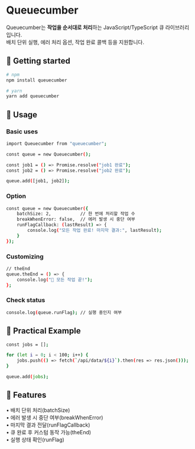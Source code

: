# Queuecumber

Queuecumber는 **작업을 순서대로 처리**하는 JavaScript/TypeScript 큐 라이브러리입니다.  
배치 단위 실행, 에러 처리 옵션, 작업 완료 콜백 등을 지원합니다.

## 📌 Getting started

```bash
# npm
npm install queuecumber

# yarn
yarn add queuecumber
```

## 📌 Usage

### Basic uses

```bash
import Queuecumber from "queuecumber";

const queue = new Queuecumber();

const job1 = () => Promise.resolve("job1 완료");
const job2 = () => Promise.resolve("job2 완료");

queue.add([job1, job2]);
```

### Option

```bash
const queue = new Queuecumber({
    batchSize: 2,           // 한 번에 처리할 작업 수
    breakWhenError: false,  // 에러 발생 시 중단 여부
    runFlagCallback: (lastResult) => {
        console.log("모든 작업 완료! 마지막 결과:", lastResult);
    }
});
```

### Customizing

```bash
// theEnd
queue.theEnd = () => {
    console.log("🎉 모든 작업 끝!");
};
```

### Check status

```bash
console.log(queue.runFlag); // 실행 중인지 여부
```

## 📌 Practical Example

```bash
const jobs = [];

for (let i = 0; i < 100; i++) {
    jobs.push(() => fetch(`/api/data/${i}`).then(res => res.json()));
}

queue.add(jobs);
```

## 📌 Features

• 배치 단위 처리(batchSize)
<br>
• 에러 발생 시 중단 여부(breakWhenError)
<br>
• 마지막 결과 전달(runFlagCallback)
<br>
• 큐 완료 후 커스텀 동작 가능(theEnd)
<br>
• 실행 상태 확인(runFlag)
